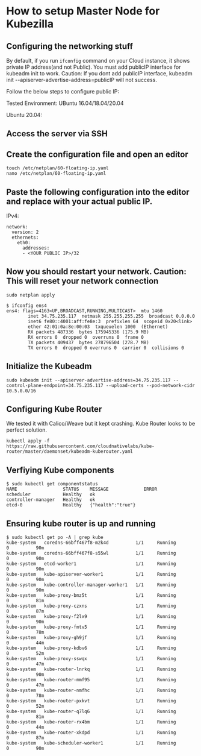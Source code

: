 # How to setup Master Node for Kubezilla


## Configuring the networking stuff

By default, if you run ```ifconfig``` command on your Cloud instance, it shows private IP address(and not Public).
You must add publicIP interface for kubeadm init to work. Caution: If you dont add publicIP interface, kubeadm init --apiserver-advertise-address=publicIP will not success.

Follow the below steps to configure public IP:


Tested Environment: UBuntu 16.04/18.04/20.04

Ubuntu 20.04:

##  Access the server via SSH

##  Create the configuration file and open an editor

```
touch /etc/netplan/60-floating-ip.yaml
nano /etc/netplan/60-floating-ip.yaml
```

## Paste the following configuration into the editor and replace <YOUR PUBLIC IP> with your actual public IP.

IPv4:

```
network:
  version: 2
  ethernets:
    eth0:
      addresses:
      - <YOUR PUBLIC IP>/32
```


##  Now you should restart your network. Caution: This will reset your network connection

```
sudo netplan apply
```

```
$ ifconfig ens4
ens4: flags=4163<UP,BROADCAST,RUNNING,MULTICAST>  mtu 1460
        inet 34.75.235.117  netmask 255.255.255.255  broadcast 0.0.0.0
        inet6 fe80::4001:aff:fe8e:3  prefixlen 64  scopeid 0x20<link>
        ether 42:01:0a:8e:00:03  txqueuelen 1000  (Ethernet)
        RX packets 487336  bytes 175945336 (175.9 MB)
        RX errors 0  dropped 0  overruns 0  frame 0
        TX packets 409437  bytes 278796504 (278.7 MB)
        TX errors 0  dropped 0 overruns 0  carrier 0  collisions 0
 ```


## Initialize the Kubeadm



```
sudo kubeadm init --apiserver-advertise-address=34.75.235.117 --control-plane-endpoint=34.75.235.117 --upload-certs --pod-network-cidr 10.5.0.0/16
```

## Configuring Kube Router

We tested it with Calico/Weave but it kept crashing. Kube Router looks to be perfect solution.

```
kubectl apply -f https://raw.githubusercontent.com/cloudnativelabs/kube-router/master/daemonset/kubeadm-kuberouter.yaml
```

## Verfiying Kube components

```
$ sudo kubectl get componentstatus
NAME                 STATUS    MESSAGE             ERROR
scheduler            Healthy   ok                  
controller-manager   Healthy   ok                  
etcd-0               Healthy   {"health":"true"}   

```

## Ensuring kube router is up and running


```
$ sudo kubectl get po -A | grep kube
kube-system   coredns-66bff467f8-m2k4d          1/1     Running                    0          90m
kube-system   coredns-66bff467f8-s55wl          1/1     Running                    0          90m
kube-system   etcd-worker1                      1/1     Running                    0          90m
kube-system   kube-apiserver-worker1            1/1     Running                    0          90m
kube-system   kube-controller-manager-worker1   1/1     Running                    0          90m
kube-system   kube-proxy-bmz5t                  1/1     Running                    0          81m
kube-system   kube-proxy-czxns                  1/1     Running                    0          87m
kube-system   kube-proxy-f2lx9                  1/1     Running                    0          90m
kube-system   kube-proxy-fmtv5                  1/1     Running                    0          78m
kube-system   kube-proxy-gh9jf                  1/1     Running                    0          44m
kube-system   kube-proxy-kdbv6                  1/1     Running                    0          52m
kube-system   kube-proxy-sswqx                  1/1     Running                    0          47m
kube-system   kube-router-lnrkq                 1/1     Running                    0          90m
kube-system   kube-router-mmf95                 1/1     Running                    0          47m
kube-system   kube-router-nmfhc                 1/1     Running                    0          78m
kube-system   kube-router-pxkvt                 1/1     Running                    0          52m
kube-system   kube-router-q7lq6                 1/1     Running                    0          81m
kube-system   kube-router-rx4bm                 1/1     Running                    0          44m
kube-system   kube-router-xkdpd                 1/1     Running                    0          87m
kube-system   kube-scheduler-worker1            1/1     Running                    0          90m
```
